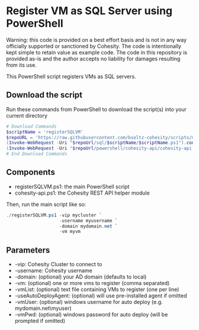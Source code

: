 # Register VM as SQL Server using PowerShell

Warning: this code is provided on a best effort basis and is not in any way officially supported or sanctioned by Cohesity. The code is intentionally kept simple to retain value as example code. The code in this repository is provided as-is and the author accepts no liability for damages resulting from its use.

This PowerShell script registers VMs as SQL servers.

## Download the script

Run these commands from PowerShell to download the script(s) into your current directory

```powershell
# Download Commands
$scriptName = 'registerSQLVM'
$repoURL = 'https://raw.githubusercontent.com/bseltz-cohesity/scripts/master'
(Invoke-WebRequest -Uri "$repoUrl/sql/$scriptName/$scriptName.ps1").content | Out-File "$scriptName.ps1"; (Get-Content "$scriptName.ps1") | Set-Content "$scriptName.ps1"
(Invoke-WebRequest -Uri "$repoUrl/powershell/cohesity-api/cohesity-api.ps1").content | Out-File cohesity-api.ps1; (Get-Content cohesity-api.ps1) | Set-Content cohesity-api.ps1
# End Download Commands
```

## Components

* registerSQLVM.ps1: the main PowerShell script
* cohesity-api.ps1: the Cohesity REST API helper module

Then, run the main script like so:

```powershell
./registerSQLVM.ps1 -vip mycluster `
                    -username myusername `
                    -domain mydomain.net `
                    -vm myvm
```

## Parameters

* -vip: Cohesity Cluster to connect to
* -username: Cohesity username
* -domain: (optional) your AD domain (defaults to local)
* -vm: (optional) one or more vms to register (comma separated)
* -vmList: (optional) text file containing VMs to register (one per line)
* -useAutoDeployAgent: (optional) will use pre-installed agent if omitted
* -vmUser: (optional) windows username for auto deploy (e.g. mydomain.net\myuser)
* -vmPwd: (optional) windows password for auto deploy (will be prompted if omitted)
